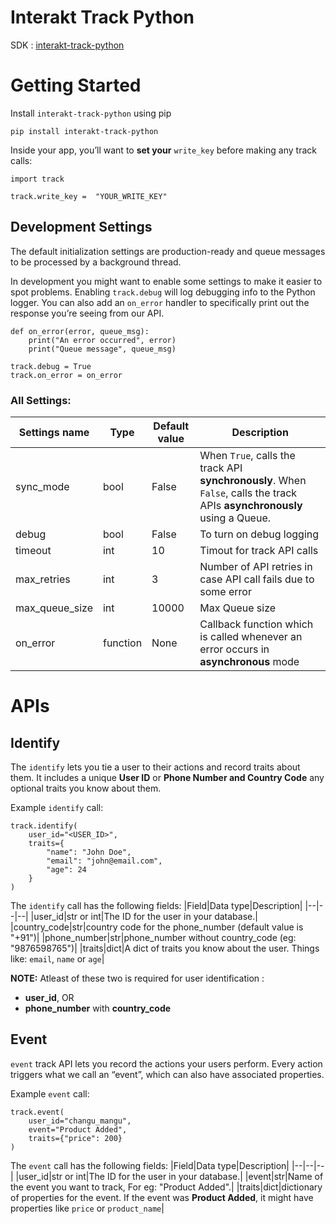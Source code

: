 # Interakt Track Python
SDK : [interakt-track-python](https://pypi.org/project/interakt-track-python/)

# Getting Started

Install `interakt-track-python` using pip

    pip install interakt-track-python
    
Inside your app, you’ll want to **set your** `write_key` before making any track calls:

    import track
    
    track.write_key =  "YOUR_WRITE_KEY"


## Development Settings

The default initialization settings are production-ready and queue messages to be processed by a background thread.

In development you might want to enable some settings to make it easier to spot problems. Enabling `track.debug` will log debugging info to the Python logger. You can also add an `on_error` handler to specifically print out the response you’re seeing from our API.
```
def on_error(error, queue_msg):
    print("An error occurred", error)
    print("Queue message", queue_msg)

track.debug = True
track.on_error = on_error
```
### All Settings:
|Settings name|Type|Default value|Description|
|--|--|--|--|
|sync_mode|bool|False|When `True`, calls the track API **synchronously**. When `False`, calls the track APIs **asynchronously** using a Queue.|
|debug|bool|False|To turn on debug logging|
|timeout|int|10|Timout for track API calls|
|max_retries|int|3|Number of API retries in case API call fails due to some error|
|max_queue_size|int|10000|Max Queue size|
|on_error|function|None|Callback function which is called whenever an error occurs in **asynchronous** mode


# APIs
## Identify
The `identify` lets you tie a user to their actions and record traits about them. It includes a unique **User ID** or **Phone Number and Country Code** any optional traits you know about them.

Example `identify` call:
```
track.identify(
	user_id="<USER_ID>",
	traits={
		"name": "John Doe",
		"email": "john@email.com",
		"age": 24
	}
)
```
The `identify` call has the following fields:
|Field|Data type|Description|
|--|--|--|
|user_id|str or int|The ID for the user in your database.|
|country_code|str|country code for the phone_number (default value is "+91")|
|phone_number|str|phone_number without country_code (eg: "9876598765")|
|traits|dict|A dict of traits you know about the user. Things like: `email`, `name` or `age`|

**NOTE:** Atleast of these two is required for user identification :

 - **user_id**, OR
 - **phone_number** with **country_code**




## Event
`event` track API lets you record the actions your users perform. Every action triggers what we call an “event”, which can also have associated properties.

Example `event` call:
```
track.event(
	user_id="changu_mangu",
	event="Product Added",
	traits={"price": 200}
)
```
The `event` call has the following fields:
|Field|Data type|Description|
|--|--|--|
|user_id|str or int|The ID for the user in your database.|
|event|str|Name of the event you want to track, For eg: "Product Added".|
|traits|dict|dictionary of properties for the event. If the event was **Product Added**, it might have properties like `price` or `product_name`|
